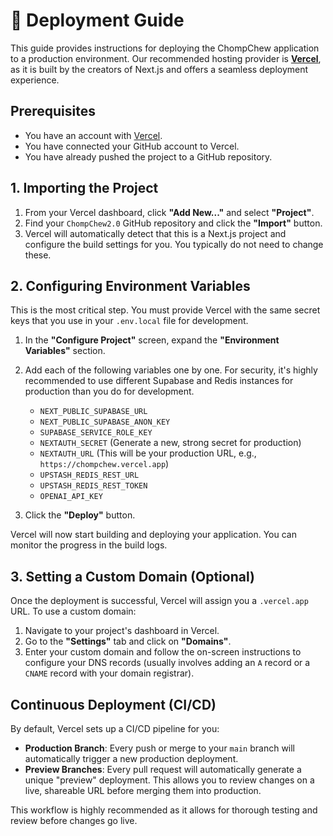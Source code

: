 # 🚀 Deployment Guide

This guide provides instructions for deploying the ChompChew application to a production environment. Our recommended hosting provider is **[Vercel](https://vercel.com/)**, as it is built by the creators of Next.js and offers a seamless deployment experience.

## Prerequisites

-   You have an account with [Vercel](https://vercel.com/signup).
-   You have connected your GitHub account to Vercel.
-   You have already pushed the project to a GitHub repository.

## 1. Importing the Project

1.  From your Vercel dashboard, click **"Add New..."** and select **"Project"**.
2.  Find your `ChompChew2.0` GitHub repository and click the **"Import"** button.
3.  Vercel will automatically detect that this is a Next.js project and configure the build settings for you. You typically do not need to change these.

## 2. Configuring Environment Variables

This is the most critical step. You must provide Vercel with the same secret keys that you use in your `.env.local` file for development.

1.  In the **"Configure Project"** screen, expand the **"Environment Variables"** section.
2.  Add each of the following variables one by one. For security, it's highly recommended to use different Supabase and Redis instances for production than you do for development.

    -   `NEXT_PUBLIC_SUPABASE_URL`
    -   `NEXT_PUBLIC_SUPABASE_ANON_KEY`
    -   `SUPABASE_SERVICE_ROLE_KEY`
    -   `NEXTAUTH_SECRET` (Generate a new, strong secret for production)
    -   `NEXTAUTH_URL` (This will be your production URL, e.g., `https://chompchew.vercel.app`)
    -   `UPSTASH_REDIS_REST_URL`
    -   `UPSTASH_REDIS_REST_TOKEN`
    -   `OPENAI_API_KEY`

3.  Click the **"Deploy"** button.

Vercel will now start building and deploying your application. You can monitor the progress in the build logs.

## 3. Setting a Custom Domain (Optional)

Once the deployment is successful, Vercel will assign you a `.vercel.app` URL. To use a custom domain:

1.  Navigate to your project's dashboard in Vercel.
2.  Go to the **"Settings"** tab and click on **"Domains"**.
3.  Enter your custom domain and follow the on-screen instructions to configure your DNS records (usually involves adding an `A` record or a `CNAME` record with your domain registrar).

## Continuous Deployment (CI/CD)

By default, Vercel sets up a CI/CD pipeline for you:

-   **Production Branch**: Every push or merge to your `main` branch will automatically trigger a new production deployment.
-   **Preview Branches**: Every pull request will automatically generate a unique "preview" deployment. This allows you to review changes on a live, shareable URL before merging them into production.

This workflow is highly recommended as it allows for thorough testing and review before changes go live. 